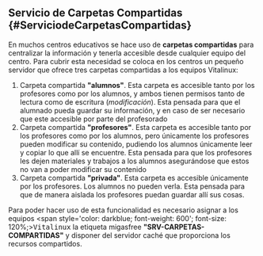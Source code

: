 ## **Servicio de Carpetas Compartidas** {#ServiciodeCarpetasCompartidas}

En muchos centros educativos se hace uso de **carpetas compartidas** para centralizar la información y tenerla accesible desde cualquier equipo del centro.  Para cubrir esta necesidad se coloca en los centros un pequeño servidor que ofrece tres carpetas compartidas a los equipos Vitalinux:
1.  Carpeta compartida **"alumnos"**.  Esta carpeta es accesible tanto por los profesores como por los alumnos, y ambos tienen permisos tanto de lectura como de escritura (*modificación*).  Esta pensada para que el alumnado pueda guardar su información, y en caso de ser necesario que este accesible por parte del profesorado
2.  Carpeta compartida **"profesores"**.  Esta carpeta es accesible tanto por los profesores como por los alumnos, pero únicamente los profesores pueden modificar su contenido, pudiendo los alumnos únicamente leer y copiar lo que allí se encuentre.  Esta pensada para que los profesores les dejen materiales y trabajos a los alumnos asegurándose que estos no van a poder modificar su contenido
3.  Carpeta compartida **"privada"**.  Esta carpeta es accesible únicamente por los profesores.  Los alumnos no pueden verla.  Esta pensada para que de manera aislada los profesores puedan guardar allí sus cosas.

Para poder hacer uso de esta funcionalidad es necesario asignar a los equipos <span style='color: darkblue; font-weight: 600'; font-size: 120%;><tt>Vitalinux</tt></span> la etiqueta migasfree <b>"SRV-CARPETAS-COMPARTIDAS"</b> y disponer del servidor caché que proporciona los recursos compartidos.